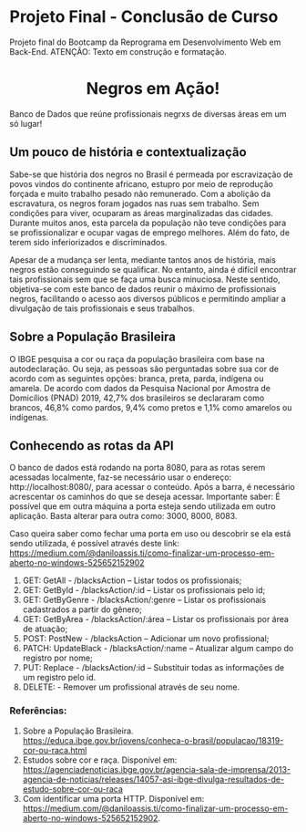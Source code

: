 # Projeto Final -  Conclusão de Curso

Projeto final do Bootcamp da Reprograma em Desenvolvimento Web em Back-End.
ATENÇÃO: Texto em construção e formatação.


<h1><center>Negros em Ação!</center></h1>

Banco de Dados que reúne profissionais negrxs de diversas áreas em um só lugar!

<h2>Um pouco de história e contextualização</h2>

Sabe-se que história dos negros no Brasil é permeada por escravização de povos vindos do continente africano, estupro por meio de reprodução forçada e muito trabalho pesado não remunerado. Com a abolição da escravatura, os negros foram jogados nas ruas sem trabalho. Sem condições para viver, ocuparam as áreas marginalizadas das cidades. Durante muitos anos, esta parcela da população não teve condições para se profissionalizar e ocupar vagas de emprego melhores. Além do fato, de terem sido inferiorizados e discriminados.

Apesar de a mudança ser lenta, mediante tantos anos de história, mais negros estão conseguindo se qualificar. No entanto, ainda é difícil encontrar tais profissionais sem que se faça uma busca minuciosa. Neste sentido, objetiva-se com este banco de dados reunir o máximo de profissionais negros, facilitando o acesso aos diversos públicos e permitindo ampliar a divulgação de tais profissionais e seus trabalhos. 

<h2>Sobre a População Brasileira</h2>

O IBGE pesquisa a cor ou raça da população brasileira com base na autodeclaração. Ou seja, as pessoas são perguntadas sobre sua cor de acordo com as seguintes opções: branca, preta, parda, indígena ou amarela. De acordo com dados da Pesquisa Nacional por Amostra de Domicílios (PNAD) 2019, 42,7% dos brasileiros se declararam como brancos, 46,8% como pardos, 9,4% como pretos e 1,1% como amarelos ou indígenas.
 
<h2>Conhecendo as rotas da API</h2>

O banco de dados está rodando na porta 8080, para as rotas serem acessadas localmente, faz-se necessário usar o endereço: http://localhost:8080/, para acessar o conteúdo. Após a barra, é necessário acrescentar os caminhos do que se deseja acessar. Importante saber: É possível que em outra máquina a porta esteja sendo utilizada em outro aplicação. Basta alterar para outra como: 3000, 8000, 8083.

Caso queira saber como fechar uma porta em uso ou descobrir se ela está sendo utilizada, é possível através deste link: https://medium.com/@daniloassis.ti/como-finalizar-um-processo-em-aberto-no-windows-525652152902

1.	GET: GetAll - /blacksAction – Listar todos os profissionais;
2.	GET: GetById - /blacksAction/:id – Listar os profissionais pelo id;
3.	GET: GetByGenre - /blacksAction/:genre – Listar os profissionais cadastrados a partir do gênero;
4.	GET: GetByArea - /blacksAction/:área – Listar os profissionais por área de atuação;
5.	POST: PostNew - /blacksAction – Adicionar um novo profissional;
6.	PATCH: UpdateBlack - /blacksAction/:name – Atualizar algum campo do registro por nome;
7.	PUT: Replace - /blacksAction/:id – Substituir todas as informações de um registro pelo id.
8.	DELETE:  - Remover um profissional através de seu nome.

### Referências:

1. Sobre a População Brasileira. https://educa.ibge.gov.br/jovens/conheca-o-brasil/populacao/18319-cor-ou-raca.html
2. Estudos sobre cor e raça. Disponível em: https://agenciadenoticias.ibge.gov.br/agencia-sala-de-imprensa/2013-agencia-de-noticias/releases/14057-asi-ibge-divulga-resultados-de-estudo-sobre-cor-ou-raca
3. Com identificar uma porta HTTP. Disponível em: https://medium.com/@daniloassis.ti/como-finalizar-um-processo-em-aberto-no-windows-525652152902.




